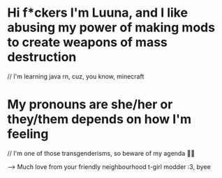 # Hi f*ckers I'm Luuna, and I like abusing my power of making mods to create weapons of mass destruction

// I'm learning java rn, cuz, you know, minecraft

# My pronouns are she/her or they/them depends on how I'm feeling 

// I'm one of those transgenderisms, so beware of my agenda 🏳️‍⚧️

--> Much love from your friendly neighbourhood t-girl modder :3, byee



